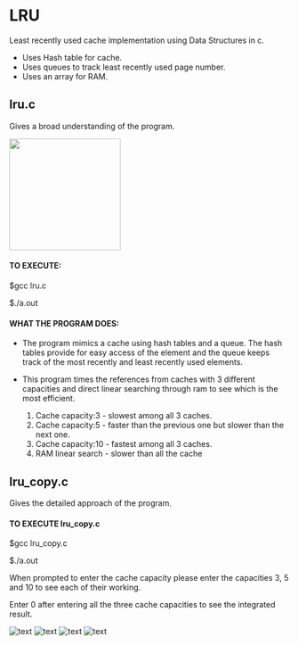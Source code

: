 # LRU

Least recently used cache implementation using Data Structures in c.
- Uses Hash table for cache.
- Uses queues to track least recently used page number.
- Uses an array for RAM.

## lru.c 
Gives a broad understanding of the program.

<img src ="https://github.com/Dweepa/LRU/blob/master/screenshots/lru%20screenshot.png" width="200">

#### TO EXECUTE:
$gcc lru.c

$./a.out

#### WHAT THE PROGRAM DOES:
- The program mimics a cache using hash tables and a queue. The hash tables provide for easy access of the element and the queue keeps track of the most recently and least recently used elements.

- This program times the references from caches with 3 different capacities and direct linear searching through ram to see which is the most efficient.

    1. Cache capacity:3 - slowest among all 3 caches.
    2. Cache capacity:5 - faster than the previous one but slower than the next one.
    3. Cache capacity:10 - fastest among all 3 caches.
    4. RAM linear search - slower than all the cache

## lru_copy.c 
Gives the detailed approach of the program.

#### TO EXECUTE lru_copy.c
$gcc lru_copy.c

$./a.out

When prompted to enter the cache capacity please enter the capacities 3, 5 and 10 to see each of their working.

Enter 0 after entering all the three cache capacities to see the integrated result.

![text](https://github.com/Dweepa/LRU/blob/master/screenshots/cache_3.png)
![text](https://github.com/Dweepa/LRU/blob/master/screenshots/cache_5.png)
![text](https://github.com/Dweepa/LRU/blob/master/screenshots/cache_10.png)
![text](https://github.com/Dweepa/LRU/blob/master/screenshots/cache_everything.png)


